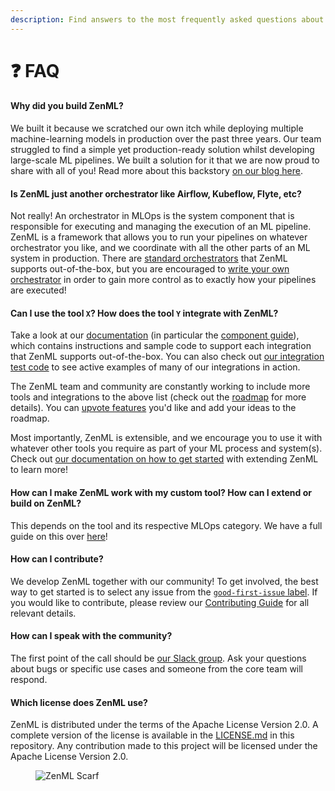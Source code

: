```yaml
---
description: Find answers to the most frequently asked questions about ZenML.
---
```


# ❓ FAQ

#### Why did you build ZenML?

We built it because we scratched our own itch while deploying multiple machine-learning models in production over the past three years. Our team struggled to find a simple yet production-ready solution whilst developing large-scale ML pipelines. We built a solution for it that we are now proud to share with all of you! Read more about this backstory [on our blog here](https://blog.zenml.io/why-zenml/).

#### Is ZenML just another orchestrator like Airflow, Kubeflow, Flyte, etc?

Not really! An orchestrator in MLOps is the system component that is responsible for executing and managing the execution of an ML pipeline. ZenML is a framework that allows you to run your pipelines on whatever orchestrator you like, and we coordinate with all the other parts of an ML system in production. There are [standard orchestrators](https://github.com/zenml-io/zenml/blob/feature/gro-1047-docs/docs/book/how-to/configure-stack-components/orchestrators/README.md) that ZenML supports out-of-the-box, but you are encouraged to [write your own orchestrator](https://github.com/zenml-io/zenml/blob/feature/gro-1047-docs/docs/book/stacks-and-components/component-guide/orchestrators/custom.md) in order to gain more control as to exactly how your pipelines are executed!

#### Can I use the tool `X`? How does the tool `Y` integrate with ZenML?

Take a look at our [documentation](https://docs.zenml.io/README.md) (in particular the [component guide](https://github.com/zenml-io/zenml/blob/feature/gro-1047-docs/docs/book/configure-stack-components/configure-stack-components/README.md)), which contains instructions and sample code to support each integration that ZenML supports out-of-the-box. You can also check out [our integration test code](https://github.com/zenml-io/zenml/tree/main/tests/integration/examples) to see active examples of many of our integrations in action.

The ZenML team and community are constantly working to include more tools and integrations to the above list (check out the [roadmap](https://zenml.io/roadmap) for more details). You can [upvote features](https://zenml.io/discussion) you'd like and add your ideas to the roadmap.

Most importantly, ZenML is extensible, and we encourage you to use it with whatever other tools you require as part of your ML process and system(s). Check out [our documentation on how to get started](../introduction.md) with extending ZenML to learn more!

#### How can I make ZenML work with my custom tool? How can I extend or build on ZenML?

This depends on the tool and its respective MLOps category. We have a full guide on this over [here](../how-to/stack-deployment/implement-a-custom-stack-component.md)!

#### How can I contribute?

We develop ZenML together with our community! To get involved, the best way to get started is to select any issue from the [`good-first-issue` label](https://github.com/zenml-io/zenml/labels/good%20first%20issue). If you would like to contribute, please review our [Contributing Guide](https://github.com/zenml-io/zenml/blob/main/CONTRIBUTING.md) for all relevant details.

#### How can I speak with the community?

The first point of the call should be [our Slack group](https://zenml.io/slack-invite/). Ask your questions about bugs or specific use cases and someone from the core team will respond.

#### Which license does ZenML use?

ZenML is distributed under the terms of the Apache License Version 2.0. A complete version of the license is available in the [LICENSE.md](https://github.com/zenml-io/zenml/blob/main/LICENSE) in this repository. Any contribution made to this project will be licensed under the Apache License Version 2.0.

<figure><img src="https://static.scarf.sh/a.png?x-pxid=f0b4f458-0a54-4fcd-aa95-d5ee424815bc" alt="ZenML Scarf"><figcaption></figcaption></figure>
